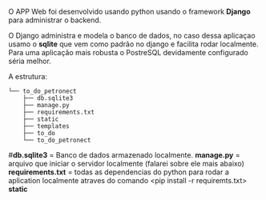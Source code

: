 O APP Web foi desenvolvido usando python usando o framework **Django** para administrar o backend.

O Django administra e modela o banco de dados, no caso dessa aplicaçao usamo o **sqlite** que vem como padrão no django e facilita rodar localmente.
Para uma aplicação mais robusta o PostreSQL devidamente configurado séria melhor.

A estrutura:
```
└── to_do_petronect
    ├── db.sqlite3
    ├── manage.py
    ├── requirements.txt
    ├── static
    ├── templates
    ├── to_do
    └── to_do_petronect
```

#**db.sqlite3** = Banco de dados armazenado localmente.
**manage.py** = arquivo que iniciar o servidor localmente (falarei sobre ele mais abaixo)
**requirements.txt** = todas as dependencias do python para rodar a aplication localmente atraves do comando <pip install -r requiremts.txt>
**static**
